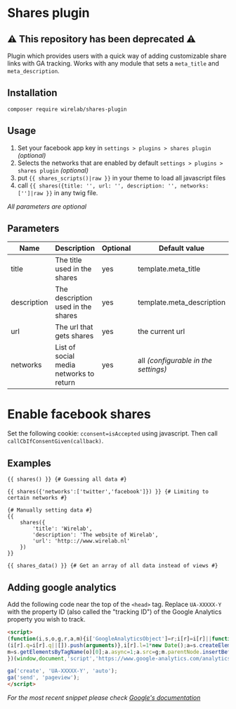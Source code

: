 # Shares plugin
## ⚠️ This repository has been deprecated ⚠️
Plugin which provides users with a quick way of adding customizable share links with GA tracking.
Works with any module that sets a `meta_title` and `meta_description`.

## Installation
`composer require wirelab/shares-plugin`

## Usage
1. Set your facebook app key in `settings > plugins > shares plugin` _(optional)_
2. Selects the networks that are enabled by default `settings > plugins > shares plugin` _(optional)_
3. put `{{ shares_scripts()|raw }}` in your theme to load all javascript files
4. call `{{ shares({title: '', url: '', description: '', networks: ['']|raw }}` in any twig file.

_All parameters are optional_

## Parameters
| Name | Description | Optional | Default value | Type |
|------|-------------|----------|---------------|------|
| title | The title used in the shares | yes | template.meta_title | String |
| description | The description used in the shares | yes | template.meta_description | String |
| url | The url that gets shares | yes | the current url | String |
| networks | List of social media networks to return | yes | all _(configurable in the settings)_ | Array |


# Enable facebook shares
Set the following cookie: `cconsent=isAccepted` using javascript. Then call `callCbIfConsentGiven(callback)`.

## Examples
```twig
{{ shares() }} {# Guessing all data #}

{{ shares({'networks':['twitter','facebook']}) }} {# Limiting to certain networks #}

{# Manually setting data #}
{{
	shares({
		'title': 'Wirelab',
		'description': 'The website of Wirelab',
		'url': 'http:://www.wirelab.nl'
	})
}}

{{ shares_data() }} {# Get an array of all data instead of views #}
```

## Adding google analytics
Add the following code near the top of the `<head>` tag. Replace `UA-XXXXX-Y` with the property ID (also called the "tracking ID") of the Google Analytics property you wish to track.
```html
<script>
(function(i,s,o,g,r,a,m){i['GoogleAnalyticsObject']=r;i[r]=i[r]||function(){
(i[r].q=i[r].q||[]).push(arguments)},i[r].l=1*new Date();a=s.createElement(o),
m=s.getElementsByTagName(o)[0];a.async=1;a.src=g;m.parentNode.insertBefore(a,m)
})(window,document,'script','https://www.google-analytics.com/analytics.js','ga');

ga('create', 'UA-XXXXX-Y', 'auto');
ga('send', 'pageview');
</script>
```
_For the most recent snippet please check [Google's documentation](https://developers.google.com/analytics/devguides/collection/analyticsjs/#the_javascript_tracking_snippet)_
